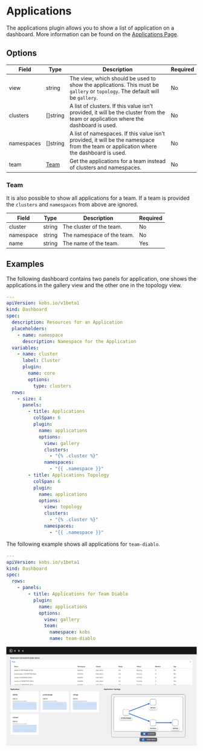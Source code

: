 # Applications

The applications plugin allows you to show a list of application on a dashboard. More information can be found on the [Applications Page](../resources/applications.md).

## Options

| Field | Type | Description | Required |
| ----- | ---- | ----------- | -------- |
| view | string | The view, which should be used to show the applications. This must be `gallery` or `topology`. The default will be `gallery`. | No |
| clusters | []string | A list of clusters. If this value isn't provided, it will be the cluster from the team or application where the dashboard is used. | No |
| namespaces | []string | A list of namespaces. If this value isn't provided, it will be the namespace from the team or application where the dashboard is used. | No |
| team | [Team](#team) | Get the applications for a team instead of clusters and namespaces. | No |

### Team

It is also possible to show all applications for a team. If a team is provided the `clusters` and `namespaces` from above are ignored.

| Field | Type | Description | Required |
| ----- | ---- | ----------- | -------- |
| cluster | string | The cluster of the team. | No |
| namespace | string | The namespace of the team. | No |
| name | string | The name of the team. | Yes |

## Examples

The following dashboard contains two panels for application, one shows the applications in the gallery view and the other one in the topology view.

```yaml
---
apiVersion: kobs.io/v1beta1
kind: Dashboard
spec:
  description: Resources for an Application
  placeholders:
    - name: namespace
      description: Namespace for the Application
  variables:
    - name: cluster
      label: Cluster
      plugin:
        name: core
        options:
          type: clusters
  rows:
    - size: 4
      panels:
        - title: Applications
          colSpan: 6
          plugin:
            name: applications
            options:
              view: gallery
              clusters:
                - "{% .cluster %}"
              namespaces:
                - "{{ .namespace }}"
        - title: Applications Topology
          colSpan: 6
          plugin:
            name: applications
            options:
              view: topology
              clusters:
                - "{% .cluster %}"
              namespaces:
                - "{{ .namespace }}"
```

The following example shows all applications for `team-diablo`.

```yaml
---
apiVersion: kobs.io/v1beta1
kind: Dashboard
spec:
  rows:
    - panels:
        - title: Applications for Team Diablo
          plugin:
            name: applications
            options:
              view: gallery
              team:
                namespace: kobs
                name: team-diablo
```

![Applications](assets/applications.png)
